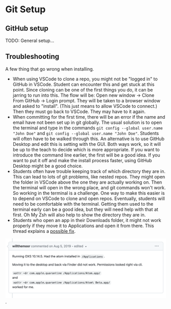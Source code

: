 # Git Setup

## GitHub setup

TODO: General setup...

## Troubleshooting

A few thing that go wrong when installing.

* When using VSCode to clone a repo, you might not be "logged in" to GitHub in VSCode. Student can encounter this and get stuck at this point. Since cloning can be one of the first things you do, it can be jarring to run into this. The flow will be: Open new window -> Clone From GitHub -> Login prompt. They will be taken to a browser window and asked to "install". (This just means to allow VSCode to connect.) Then they must go back to VSCode. They may have to it again.
* When committing for the first time, there will be an error if the name and email have not been set up in git globally. The usual solution is to open the terminal and type in the commands `git config --global user.name "John Doe"` and `git config --global user.name "John Doe"`. Students will often have to be walked through this. An alternative is to use GitHub Desktop and edit this is setting with the GUI. Both ways work, so it will be up to the teach to decide which is more appropriate. If you want to introduce the command line earlier, the first will be a good idea. If you want to put it off and make the install process faster, using GitHub Desktop might be a good choice.
* Students often have trouble keeping track of which directory they are in. This can lead to lots of git problems, like nested repos. They might open the folder in VSCode above the one they are actually working on. Then the terminal will open in the wrong place, and git commands won't work. So working in the terminal is a challenge. One way to make this easier is to depend on VSCode to clone and open repos. Eventually, students will need to be comfortable with the terminal. Getting them used to the terminal early can be a good idea, but they will need help with that at first. Oh My Zsh will also help to show the directory they are in.
* Students who open an app in their Downloads folder, it might not work properly if they move it to Applications and open it from there. This thread explains a [possible fix](https://github.com/Squirrel/Squirrel.Mac/issues/182).

![xattr fix screenshot](./img/xattr-d-quarantine.png).
